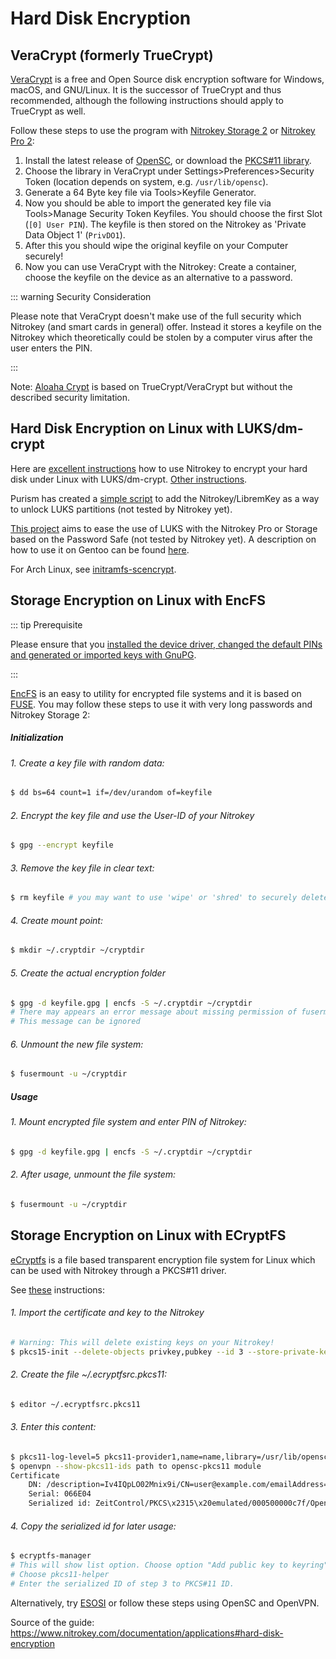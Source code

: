 # Hard Disk Encryption

## VeraCrypt (formerly TrueCrypt)

[VeraCrypt](https://www.veracrypt.fr/en/Home.html) is a free and Open Source disk encryption software for Windows, macOS, and GNU/Linux. It is the successor of TrueCrypt and thus recommended, although the following instructions should apply to TrueCrypt as well. 

Follow these steps to use the program with [Nitrokey Storage 2](https://shop.nitrokey.com/shop/product/nitrokey-storage-2-56) or [Nitrokey Pro 2](https://shop.nitrokey.com/shop/product/nk-pro-2-nitrokey-pro-2-3):

   1. Install the latest release of [OpenSC](https://github.com/OpenSC/OpenSC/wiki), or download the [PKCS#11 library](http://smartcard-auth.de/download-en.html).
   2. Choose the library in VeraCrypt under Settings>Preferences>Security Token (location depends on system, e.g. `/usr/lib/opensc`).
   3. Generate a 64 Byte key file via Tools>Keyfile Generator.
   4. Now you should be able to import the generated key file via Tools>Manage Security Token Keyfiles. You should choose the first Slot (`[0] User PIN`). The keyfile is then stored on the Nitrokey as 'Private Data Object 1' (`PrivDO1`).
   5. After this you should wipe the original keyfile on your Computer securely!
   6. Now you can use VeraCrypt with the Nitrokey: Create a container, choose the keyfile on the device as an alternative to a password.

::: warning Security Consideration

Please note that VeraCrypt doesn't make use of the full security which Nitrokey (and smart cards in general) offer. Instead it stores a keyfile on the Nitrokey which theoretically could be stolen by a computer virus after the user enters the PIN.

:::

Note: [Aloaha Crypt](http://www.aloaha.com/aloaha-crypt-disk/) is based on TrueCrypt/VeraCrypt but without the described security limitation.

## Hard Disk Encryption on Linux with LUKS/dm-crypt 

Here are [excellent instructions](http://blog.kumina.nl/2010/07/two-factor-luks-using-ubuntu/) how to use Nitrokey to encrypt your hard disk under Linux with LUKS/dm-crypt. [Other instructions](https://wiki.ubuntu.com/SmartCardLUKSDiskEncryption).

Purism has created a [simple script](https://docs.puri.sm/PureBoot/LibremKeyLUKS.html) to add the Nitrokey/LibremKey as a way to unlock LUKS partitions (not tested by Nitrokey yet).

[This project](https://github.com/artosan/nitroluks/) aims to ease the use of LUKS with the Nitrokey Pro or Storage based on the Password Safe (not tested by Nitrokey yet). A description on how to use it on Gentoo can be found [here](https://amedeos.github.io/gentoo/nitrokey/2019/01/21/gentoo-nitrokey-luks.html).

For Arch Linux, see [initramfs-scencrypt](https://github.com/fuhry/initramfs-scencrypt).

## Storage Encryption on Linux with EncFS

::: tip Prerequisite

Please ensure that you [installed the device driver, changed the default PINs and generated or imported keys with GnuPG](https://www.nitrokey.com/start).

:::

[EncFS](http://www.arg0.net/encfs) is an easy to utility for encrypted file systems and it is based on [FUSE](http://de.wikipedia.org/wiki/Filesystem_in_Userspace). You may follow these steps to use it with very long passwords and Nitrokey Storage 2:

##### Initialization

###### 1. Create a key file with random data:

```bash
$ dd bs=64 count=1 if=/dev/urandom of=keyfile
```
###### 2. Encrypt the key file and use the User-ID of your Nitrokey 

```bash
$ gpg --encrypt keyfile
```
###### 3. Remove the key file in clear text: 
```bash
$ rm keyfile # you may want to use 'wipe' or 'shred' to securely delete the keyfile
```
###### 4. Create mount point:
```bash
$ mkdir ~/.cryptdir ~/cryptdir 
```
###### 5. Create the actual encryption folder
```bash
$ gpg -d keyfile.gpg | encfs -S ~/.cryptdir ~/cryptdir
# There may appears an error message about missing permission of fusermount
# This message can be ignored
```
###### 6. Unmount the new file system: 

```bash
$ fusermount -u ~/cryptdir
```
##### Usage
###### 1. Mount encrypted file system and enter PIN of Nitrokey: 
```bash
$ gpg -d keyfile.gpg | encfs -S ~/.cryptdir ~/cryptdir 
```
###### 2. After usage, unmount the file system:

```bash
$ fusermount -u ~/cryptdir
```

## Storage Encryption on Linux with ECryptFS

[eCryptfs](https://www.ecryptfs.org/) is a file based transparent encryption file system for Linux which can be used with Nitrokey through a PKCS#11 driver. 

See [these](http://tkxuyen.com/blog/?p=293) instructions:

###### 1. Import the certificate and key to the Nitrokey
```bash
# Warning: This will delete existing keys on your Nitrokey!
$ pkcs15-init --delete-objects privkey,pubkey --id 3 --store-private-key user@example.com.p12 --format pkcs12 --auth-id 3 --verify-pin
```
###### 2. Create the file ~/.ecryptfsrc.pkcs11:
```bash
$ editor ~/.ecryptfsrc.pkcs11
```
###### 3. Enter this content:
```bash
$ pkcs11-log-level=5 pkcs11-provider1,name=name,library=/usr/lib/opensc-pkcs11.so,cert-private=true
$ openvpn --show-pkcs11-ids path to opensc-pkcs11 module
Certificate
    DN: /description=Iv4IQpLO02Mnix9i/CN=user@example.com/emailAddress=user@example.com
    Serial: 066E04
    Serialized id: ZeitControl/PKCS\x2315\x20emulated/000500000c7f/OpenPGP\x20card\x20\x28User\x20PIN\x29/03
```
###### 4. Copy the serialized id for later usage:
```bash
$ ecryptfs-manager
# This will show list option. Choose option "Add public key to keyring" 
# Choose pkcs11-helper
# Enter the serialized ID of step 3 to PKCS#11 ID.
```
 Alternatively, try [ESOSI](http://sourceforge.net/projects/esosi/) or follow these steps using OpenSC and OpenVPN.

Source of the guide: https://www.nitrokey.com/documentation/applications#hard-disk-encryption
